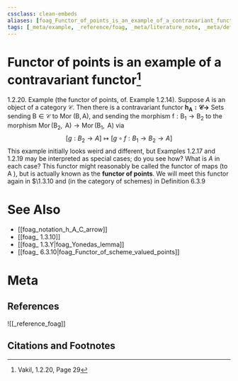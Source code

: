 ```yaml
---
cssclass: clean-embeds
aliases: [foag_Functor_of_points_is_an_example_of_a_contravariant_functor]
tags: [_meta/example, _reference/foag, _meta/literature_note, _meta/definition, _meta/notation]
---
```

# Functor of points is an example of a contravariant functor[^1]
1.2.20. Example (the functor of points, of. Example 1.2.14). Suppose $A$ is an object of a category $\mathscr{C}$. Then there is a contravariant functor **$\mathrm{h}_{\mathrm{A}}: \mathscr{C} \rightarrow$** Sets sending $\mathrm{B} \in \mathscr{C}$ to Mor $(\mathrm{B}, \mathrm{A})$, and sending the morphism $\mathrm{f}: \mathrm{B}_{1} \rightarrow \mathrm{B}_{2}$ to the morphism $\operatorname{Mor}\left(\mathrm{B}_{2}, \mathrm{~A}\right) \rightarrow \operatorname{Mor}\left(\mathrm{B}_{1}, \mathrm{~A}\right)$ via
$$
\left[g: B_{2} \rightarrow A\right] \mapsto\left[g \circ f: B_{1} \rightarrow B_{2} \rightarrow A\right]
$$
This example initially looks weird and different, but Examples 1.2.17 and 1.2.19 may be interpreted as special cases; do you see how? What is $A$ in each case? This functor might reasonably be called the functor of maps (to $\mathrm{A}$ ), but is actually known as the **functor of points**. We will meet this functor again in $\1.3.10 and (in the category of schemes) in Definition 6.3.9


# See Also
- [[foag_notation_h_A_C_arrow]]
- [[foag_ 1.3.10]]
- [[foag_ 1.3.Y|foag_Yonedas_lemma]]
- [[foag_ 6.3.10|foag_Functor_of_scheme_valued_points]]
# Meta
## References
![[_reference_foag]]


## Citations and Footnotes
[^1]: Vakil,  1.2.20, Page 29
